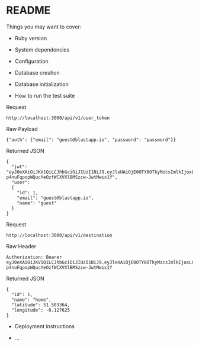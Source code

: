 # README

Things you may want to cover:

* Ruby version

* System dependencies

* Configuration

* Database creation

* Database initialization

* How to run the test suite

Request

	http://localhost:3000/api/v1/user_token

Raw Payload

	{"auth": {"email": "guest@blastapp.io", "password": "password"}}

Returned JSON

	{
	  "jwt": "eyJ0eXAiOiJKV1QiLCJhbGciOiJIUzI1NiJ9.eyJleHAiOjE0OTY0OTkyMzcsImlkIjoxLCJlbWFpbCI6Imd1ZXN0QGJsYXN0YXBwLmlvIn0.U2-p4nuFqpopWQucYeOzfWCXVXlBMSzcw-JwtMwix1Y",
	  "user": 
	  {
		"id": 1,
		"email": "guest@blastapp.io",
		"name": "guest"
	  }
	}

Request

	http://localhost:3000/api/v1/destination

Raw Header

	Authorization: Bearer eyJ0eXAiOiJKV1QiLCJhbGciOiJIUzI1NiJ9.eyJleHAiOjE0OTY0OTkyMzcsImlkIjoxLCJlbWFpbCI6Imd1ZXN0QGJsYXN0YXBwLmlvIn0.U2-p4nuFqpopWQucYeOzfWCXVXlBMSzcw-JwtMwix1Y

Returned JSON

	{
	  "id": 1,
	  "name": "home",
	  "latitude": 51.503364,
	  "longitude": -0.127625
	}

* Deployment instructions

* ...
